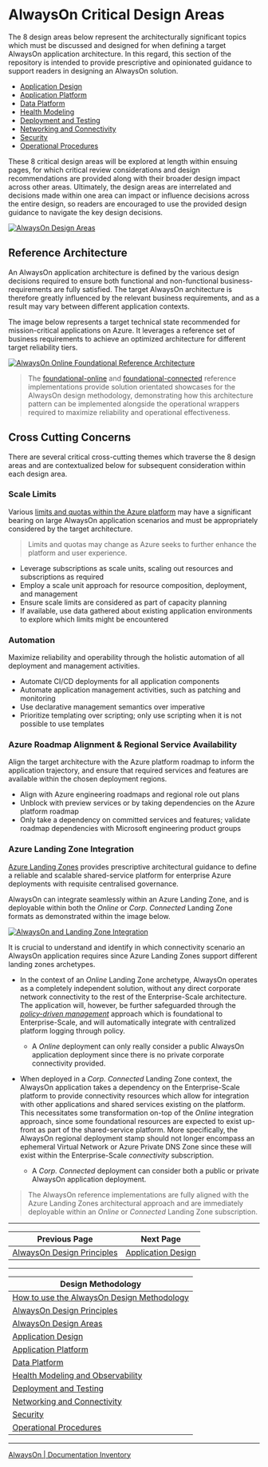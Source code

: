 # AlwaysOn Critical Design Areas

The 8 design areas below represent the architecturally significant topics which must be discussed and designed for when defining a target AlwaysOn application architecture. In this regard, this section of the repository is intended to provide prescriptive and opinionated guidance to support readers in designing an AlwaysOn solution.

- [Application Design](./App-Design.md)
- [Application Platform](./App-Platform.md)
- [Data Platform](./Data-Platform.md)
- [Health Modeling](./Health-Modeling.md)
- [Deployment and Testing](./Deployment-Testing.md)
- [Networking and Connectivity](./Networking.md)
- [Security](./Security.md)
- [Operational Procedures](./Operational-Procedures.md)

These 8 critical design areas will be explored at length within ensuing pages, for which critical review considerations and design recommendations are provided along with their broader design impact across other areas. Ultimately, the design areas are interrelated and decisions made within one area can impact or influence decisions across the entire design, so readers are encouraged to use the provided design guidance to navigate the key design decisions.

[![AlwaysOn Design Areas](/docs/media/alwayson-design-areas.png "AlwaysOn Design Areas")](./Design-Areas.md)

## Reference Architecture

An AlwaysOn application architecture is defined by the various design decisions required to ensure both functional and non-functional business-requirements are fully satisfied. The target AlwaysOn architecture is therefore greatly influenced by the relevant business requirements, and as a result may vary between different application contexts.

The image below represents a target technical state recommended for mission-critical applications on Azure. It leverages a reference set of business requirements to achieve an optimized architecture for different target reliability tiers.

[![AlwaysOn Online Foundational Reference Architecture](/docs/media/alwayson-architecture-foundational-online.png "AlwaysOn Online Foundational Reference Architecture")](./Design-Areas.md)

> The [foundational-online](https://github.com/Azure/AlwaysOn-Foundational-Online) and [foundational-connected](https://github.com/Azure/AlwaysOn-Foundational-Connected) reference implementations provide solution orientated showcases for the AlwaysOn design methodology, demonstrating how this architecture pattern can be implemented alongside the operational wrappers required to maximize reliability and operational effectiveness.

## Cross Cutting Concerns

There are several critical cross-cutting themes which traverse the 8 design areas and are contextualized below for subsequent consideration within each design area.

### Scale Limits

Various [limits and quotas within the Azure platform](https://docs.microsoft.com/azure/azure-resource-manager/management/azure-subscription-service-limits) may have a significant bearing on large AlwaysOn application scenarios and must be appropriately considered by the target architecture.

> Limits and quotas may change as Azure seeks to further enhance the platform and user experience.

- Leverage subscriptions as scale units, scaling out resources and subscriptions as required
- Employ a scale unit approach for resource composition, deployment, and management
- Ensure scale limits are considered as part of capacity planning
- If available, use data gathered about existing application environments to explore which limits might be encountered

### Automation

Maximize reliability and operability through the holistic automation of all deployment and management activities.

- Automate CI/CD deployments for all application components
- Automate application management activities, such as patching and monitoring
- Use declarative management semantics over imperative
- Prioritize templating over scripting; only use scripting when it is not possible to use templates

### Azure Roadmap Alignment & Regional Service Availability

Align the target architecture with the Azure platform roadmap to inform the application trajectory, and ensure that required services and features are available within the chosen deployment regions.

- Align with Azure engineering roadmaps and regional role out plans
- Unblock with preview services or by taking dependencies on the Azure platform roadmap
- Only take a dependency on committed services and features; validate roadmap dependencies with Microsoft engineering product groups

### Azure Landing Zone Integration

[Azure Landing Zones](https://github.com/azure/cloud-adoption-framework/ready/landing-zone/) provides prescriptive architectural guidance to define a reliable and scalable shared-service platform for enterprise Azure deployments with requisite centralised governance. 

AlwaysOn can integrate seamlessly within an Azure Landing Zone, and is deployable within both the *Online* or *Corp. Connected* Landing Zone formats as demonstrated within the image below.

[![AlwaysOn and Landing Zone Integration](/docs/media/alwayson-landing-zones.gif "AlwaysOn Landing Zone Integration")](./Design-Areas.md)

It is crucial to understand and identify in which connectivity scenario an AlwaysOn application requires since Azure Landing Zones support different landing zones archetypes.

- In the context of an *Online* Landing Zone archetype, AlwaysOn operates as a completely independent solution, without any direct corporate network connectivity to the rest of the Enterprise-Scale architecture. The application will, however, be further safeguarded through the [*policy-driven management*]((https://github.com/Azure/Enterprise-Scale/wiki/How-Enterprise-Scale-Works#enterprise-scale-design-principles)) approach which is foundational to Enterprise-Scale, and will automatically integrate with centralized platform logging through policy.
  - A *Online* deployment can only really consider a public AlwaysOn application deployment since there is no private corporate connectivity provided.

- When deployed in a *Corp. Connected* Landing Zone context, the AlwaysOn application takes a dependency on the Enterprise-Scale platform to provide connectivity resources which allow for integration with other applications and shared services existing on the platform. This necessitates some transformation on-top of the *Online* integration approach, since some foundational resources are expected to exist up-front as part of the shared-service platform. More specifically, the AlwaysOn regional deployment stamp should not longer encompass an ephemeral Virtual Network or Azure Private DNS Zone since these will exist within the Enterprise-Scale *connectivity* subscription. 
  - A *Corp. Connected* deployment can consider both a public or private AlwaysOn application deployment.

> The AlwaysOn reference implementations are fully aligned with the Azure Landing Zones architectural approach and are immediately deployable within an *Online* or *Connected* Landing Zone subscription.

---

|Previous Page|Next Page|
|--|--|
|[AlwaysOn Design Principles](./Principles.md)|[Application Design](./App-Design.md)

---

|Design Methodology|
|--|
|[How to use the AlwaysOn Design Methodology](./README.md)
|[AlwaysOn Design Principles](./Principles.md)
|[AlwaysOn Design Areas](./Design-Areas.md)
|[Application Design](./App-Design.md)
|[Application Platform](./App-Platform.md)
|[Data Platform](./Data-Platform.md)
|[Health Modeling and Observability](./Health-Modeling.md)
|[Deployment and Testing](./Deployment-Testing.md)
|[Networking and Connectivity](./Networking.md)
|[Security](./Security.md)
|[Operational Procedures](./Operational-Procedures.md)

---

[AlwaysOn | Documentation Inventory](/docs/README.md)
